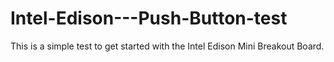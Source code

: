 # Intel-Edison---Push-Button-test

This is a simple test to get started with the Intel Edison Mini Breakout Board.
